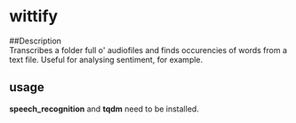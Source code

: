 # wittify

##Description  
Transcribes a folder full o' audiofiles and finds occurencies of words from a text file. Useful for analysing sentiment, for example.

## usage  
**speech_recognition** and **tqdm** need to be installed.